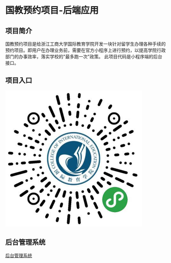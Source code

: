 # 国教预约项目-后端应用

## 项目简介

国教预约项目是给浙江工商大学国际教育学院开发一块针对留学生办理各种手续的预约项目。即用户在办理业务前，需要在官方小程序上进行预约，以提高学院行政部门的办事效率，落实学校的"最多跑一次"政策。
此项目代码是小程序端的后台接口。

## 项目入口

![img](./Public/mini_program.jpg)

## 后台管理系统

[后台管理系统](http://appoint.sinaapp.com/admin.php)


